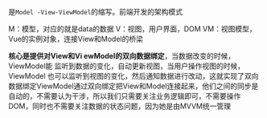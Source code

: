 是`Model -View-ViewModel`的缩写。前端开发的架构模式

M：模型，对应的就是data的数据
V：视图，用户界面，DOM
VM：视图模型，Vue的实例对象，连接View和Model的桥梁

**核心是提供对View和Vi ewModel的双向数据绑定**，当数据改变的时候，ViewModel能 监听到数据的变化，自动更新视图，当用户操作视图的时候，ViewModel 也可以监听到视图的变化，然后通知数据进行改动，这就实现了双向数据绑定ViewModel通过双向绑定把View和Model连接起来，他们之间的同步是自动的，不需要认为干涉，所以我们只需要关注业务逻辑即可，不需要操作DOM，同时也不需要关注数据的状态问题，因为她是由MVVM统一管理